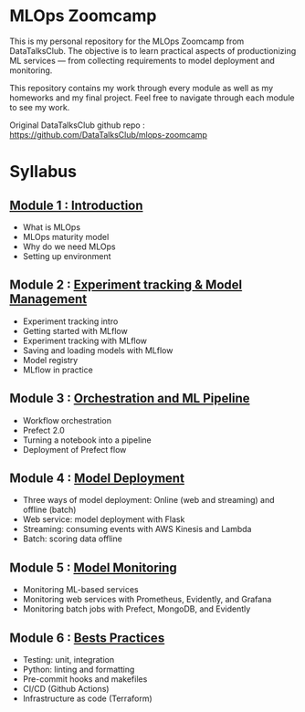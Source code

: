 # MLOps Zoomcamp

This is my personal repository for the MLOps Zoomcamp from DataTalksClub. The objective is to learn practical aspects of productionizing ML services — from collecting requirements to model deployment and monitoring. 

This repository contains my work through every module as well as my homeworks and my final project.
Feel free to navigate through each module to see my work.

Original DataTalksClub github repo : https://github.com/DataTalksClub/mlops-zoomcamp


# Syllabus 
## [Module 1 : Introduction](https://github.com/WLDCH/mlops-zoomcamp/tree/master/01-introduction)
* What is MLOps
* MLOps maturity model
* Why do we need MLOps
* Setting up environment

## Module 2 : [Experiment tracking & Model Management](https://github.com/WLDCH/mlops-zoomcamp/tree/master/02-experiment-tracking)
* Experiment tracking intro
* Getting started with MLflow
* Experiment tracking with MLflow
* Saving and loading models with MLflow
* Model registry
* MLflow in practice

## Module 3 : [Orchestration and ML Pipeline](https://github.com/WLDCH/mlops-zoomcamp/tree/master/03-orchestration)
* Workflow orchestration
* Prefect 2.0
* Turning a notebook into a pipeline
* Deployment of Prefect flow

## Module 4 : [Model Deployment](https://github.com/WLDCH/mlops-zoomcamp/tree/master/04-deployment)
* Three ways of model deployment: Online (web and streaming) and offline (batch)
* Web service: model deployment with Flask
* Streaming: consuming events with AWS Kinesis and Lambda
* Batch: scoring data offline

## Module 5 : [Model Monitoring](https://github.com/WLDCH/mlops-zoomcamp/tree/master/05-monitoring)
* Monitoring ML-based services
* Monitoring web services with Prometheus, Evidently, and Grafana
* Monitoring batch jobs with Prefect, MongoDB, and Evidently

## Module 6 : [Bests Practices](https://github.com/WLDCH/mlops-zoomcamp/tree/master/06-best-practices)
* Testing: unit, integration
* Python: linting and formatting
* Pre-commit hooks and makefiles
* CI/CD (Github Actions)
* Infrastructure as code (Terraform)
